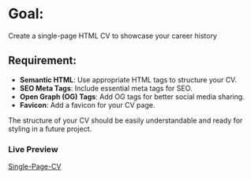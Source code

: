 # Goal:
Create a single-page HTML CV to showcase your career history

## Requirement: 
<ul>
<li><b>Semantic HTML</b>: Use appropriate HTML tags to structure your CV.</li>
<li><b>SEO Meta Tags</b>: Include essential meta tags for SEO.</li>
<li><b>Open Graph (OG) Tags</b>: Add OG tags for better social media sharing.</li>
<li><b>Favicon</b>: Add a favicon for your CV page.</li>
</ul>

The structure of your CV should be easily understandable and ready for styling in a future project.

### Live Preview

<a href="http://192.168.1.153:5500/01-single-page-cv/index.html">Single-Page-CV</a>
